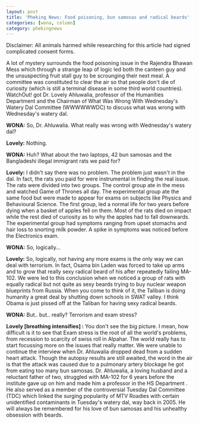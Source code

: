 ```yaml
---
layout: post
title: 'Pheking News: Food poisoning, bun samosas and radical beards'
categories: [wona, column]
category: phekingnews
---
```


Disclaimer: All animals harmed while researching for this article had signed complicated consent forms. 

A lot of mystery surrounds the food poisoning issue in the Rajendra Bhawan Mess which through a strange leap of logic led both the canteen guy and the unsuspecting fruit stall guy to be scrounging their next meal. A committee was constituted to clear the air so that people don't die of curiosity (which is still a terminal disease in some third world countries). WatchOut! got Dr. Lovely Ahluwalia, professor of the Humanities Department and the Chairman of What Was Wrong With Wednesday's Watery Dal Committee (WWWWWWDC) to discuss what was wrong with Wednesday's watery dal.

**WONA:** So, Dr. Ahluwalia. What really was wrong with Wednesday's watery dal?

**Lovely:** Nothing.

**WONA:** Huh? What about the two laptops, 42 bun samosas and the Bangladeshi illegal immigrant rats we paid for?

**Lovely:** I didn't say there was no problem. The problem just wasn't in the dal. In fact, the rats you paid for were instrumental in finding the real issue. The rats were divided into two groups. The control group ate in the mess and watched Game of Thrones all day. The experimental group ate the same food but were made to appear for exams on subjects like Physics and Behavioural Science. The first group, led a normal life for two years before dying when a basket of apples fell on them. Most of the rats died on impact while the rest died of curiosity as to why the apples had to fall downwards. The experimental group had symptoms ranging from upset stomachs and hair loss to snorting milk powder.  A spike in symptoms was noticed before the Electronics exam.

**WONA:** So, logically…

**Lovely:** So, logically, not having any more exams is the only way we can deal with terrorism. In fact, Osama bin Laden was forced to take up arms and to grow that really sexy radical beard of his after repeatedly failing MA-102. We were led to this conclusion when we noticed a group of rats with equally radical but not quite as sexy beards trying to buy nuclear weapon blueprints from Russia. When you come to think of it, the Taliban is doing humanity a great deal by shutting down schools in SWAT valley. I think Obama is just pissed off at the Taliban for having sexy radical beards.

**WONA:** But.. but.. really? Terrorism and exam stress?

**Lovely [breathing intensifies] :** You don't see the big picture. I mean, how difficult is it to see that Exam stress is the root of all the world's problems, from recession to scarcity of swiss roll in Alpahar. The world really has to start focussing more on the issues that really matter.
We were unable to continue the interview when Dr. Ahluwalia dropped dead from a sudden heart attack. Though the autopsy results are still awaited, the word in the air is that the attack was caused due to a pulmonary artery blockage he got from eating too many bun samosas.
Dr. Ahluwalia, a loving husband and a reluctant father of two, struggled with MA-102 for 6 years before the institute gave up on him and made him a professor in the HS Department . He also served as a member of the controversial Tuesday Dal Committee (TDC) which linked the surging popularity of MTV Roadies with certain unidentified contaminants in Tuesday's watery dal, way back in 2005. He will always be remembered for his love of bun samosas and his unhealthy obsession with beards.